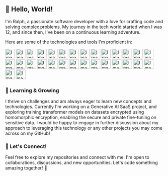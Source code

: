 ## 👋 Hello, World! 

I'm Ralph, a passionate software developer with a love for crafting code and solving complex problems. My journey in the tech world started when I was 12, and since then, I've been on a continuous learning adventure.

Here are some of the technologies and tools I'm proficient in:

<img src="https://user-images.githubusercontent.com/25181517/192158954-f88b5814-d510-4564-b285-dff7d6400dad.png" alt="Image 1" height="30px" style="width: auto;"> <img src="https://user-images.githubusercontent.com/25181517/183898674-75a4a1b1-f960-4ea9-abcb-637170a00a75.png" alt="Image 2" height="30px" style="width: auto;"> <img src="https://user-images.githubusercontent.com/25181517/202896760-337261ed-ee92-4979-84c4-d4b829c7355d.png" alt="Image 3" height="30px" style="width: auto;"> <img src="https://user-images.githubusercontent.com/25181517/189716855-2c69ca7a-5149-4647-936d-780610911353.png" alt="Image 4" height="30px" style="width: auto;"> <img src="https://user-images.githubusercontent.com/25181517/189715289-df3ee512-6eca-463f-a0f4-c10d94a06b2f.png" alt="Image 5" height="30px" style="width: auto;"> <img src="https://user-images.githubusercontent.com/25181517/189716630-fe6c084c-6c66-43af-aa49-64c8aea4a5c2.png" alt="Image 6" height="30px" style="width: auto;"> <img src="https://user-images.githubusercontent.com/25181517/117447155-6a868a00-af3d-11eb-9cfe-245df15c9f3f.png" alt="Image 7" height="30px" style="width: auto;"> <img src="https://user-images.githubusercontent.com/25181517/183890595-779a7e64-3f43-4634-bad2-eceef4e80268.png" alt="Image 8" height="30px" style="width: auto;"> <img src="https://user-images.githubusercontent.com/25181517/183897015-94a058a6-b86e-4e42-a37f-bf92061753e5.png" alt="Image 9" height="30px" style="width: auto;"> <img src="https://user-images.githubusercontent.com/25181517/183890598-19a0ac2d-e88a-4005-a8df-1ee36782fde1.png" alt="Image 10" height="30px" style="width: auto;"> <img src="https://user-images.githubusercontent.com/25181517/183568594-85e280a7-0d7e-4d1a-9028-c8c2209e073c.png" alt="Image 11" height="30px" style="width: auto;"> <img src="https://user-images.githubusercontent.com/25181517/183859966-a3462d8d-1bc7-4880-b353-e2cbed900ed6.png" alt="Image 12" height="30px" style="width: auto;"> <img src="https://user-images.githubusercontent.com/25181517/187896150-cc1dcb12-d490-445c-8e4d-1275cd2388d6.png" alt="Image 13" height="30px" style="width: auto;"> <img src="https://github.com/marwin1991/profile-technology-icons/assets/136815194/5f8c622c-c217-4649-b0a9-7e0ee24bd704" alt="Image 14" height="30px" style="width: auto;"> <img src="https://github.com/marwin1991/profile-technology-icons/assets/62091613/b40892ef-efb8-4b0e-a6b5-d1cfc2f3fc35" alt="Image 15" height="30px" style="width: auto;"> <img src="https://user-images.githubusercontent.com/25181517/117201156-9a724800-adec-11eb-9a9d-3cd0f67da4bc.png" alt="Image 16" height="30px" style="width: auto;"> <img src="https://user-images.githubusercontent.com/25181517/117201470-f6d56780-adec-11eb-8f7c-e70e376cfd07.png" alt="Image 17" height="30px" style="width: auto;"> <img src="https://user-images.githubusercontent.com/25181517/192106073-90fffafe-3562-4ff9-a37e-c77a2da0ff58.png" alt="Image 18" height="30px" style="width: auto;"> <img src="https://user-images.githubusercontent.com/25181517/183423507-c056a6f9-1ba8-4312-a350-19bcbc5a8697.png" alt="Image 19" height="30px" style="width: auto;"> <img src="https://user-images.githubusercontent.com/25181517/183423775-2276e25d-d43d-4e58-890b-edbc88e915f7.png" alt="Image 20" height="30px" style="width: auto;"> <img src="https://user-images.githubusercontent.com/25181517/184117132-9e89a93b-65fb-47c3-91e7-7d0f99e7c066.png" alt="Image 21" height="30px" style="width: auto;"> <img src="https://user-images.githubusercontent.com/25181517/183570228-6a040b9f-3ddf-47a2-a201-743121dac664.png" alt="Image 22" height="30px" style="width: auto;"> <img src="https://user-images.githubusercontent.com/25181517/186150365-da1eccce-6201-487c-8649-45e9e99435fd.png" alt="Image 23" height="30px" style="width: auto;"> <img src="https://user-images.githubusercontent.com/25181517/117208740-bfb78400-adf5-11eb-97bb-09072b6bedfc.png" alt="Image 24" height="30px" style="width: auto;"> <img src="https://user-images.githubusercontent.com/25181517/182884177-d48a8579-2cd0-447a-b9a6-ffc7cb02560e.png" alt="Image 25" height="30px" style="width: auto;"> <img src="https://user-images.githubusercontent.com/25181517/192158606-7c2ef6bd-6e04-47cf-b5bc-da2797cb5bda.png" alt="Image 26" height="30px" style="width: auto;"> <img src="https://user-images.githubusercontent.com/25181517/117207330-263ba280-adf4-11eb-9b97-0ac5b40bc3be.png" alt="Image 27" height="30px" style="width: auto;"> <img src="https://user-images.githubusercontent.com/25181517/182534006-037f08b5-8e7b-4e5f-96b6-5d2a5558fa85.png" alt="Image 28" height="30px" style="width: auto;"> <img src="https://user-images.githubusercontent.com/25181517/223639822-2a01e63a-a7f9-4a39-8930-61431541bc06.png" alt="Image 29" height="30px" style="width: auto;"> <img src="https://user-images.githubusercontent.com/25181517/184103699-d1b83c07-2d83-4d99-9a1e-83bd89e08117.png" alt="Image 30" height="30px" style="width: auto;">

### 🌱 Learning & Growing

I thrive on challenges and am always eager to learn new concepts and technologies. Currently I'm working on a Generative AI SaaS project, and exploring training transformer models on datasets encrypted using homomorphic encryption, enabling the secure and private fine-tuning on sensitive data. I would be happy to engage in further discussion about my approach to leveraging this technology or any other projects you may come across on my GitHub!

### 🤝 Let's Connect!

Feel free to explore my repositories and connect with me. I'm open to collaborations, discussions, and new opportunities. Let's code something amazing together! 🚀
